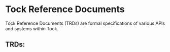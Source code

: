 # Tock Reference Documents

Tock Reference Documents (TRDs) are formal specifications of various APIs and
systems within Tock.

## TRDs:

<!-- chapter-list -->
